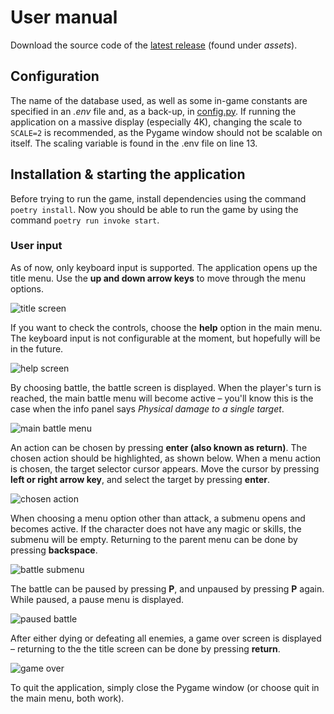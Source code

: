 # User manual
Download the source code of the [latest release](https://github.com/nuclearkittens/ot-projekti/releases) (found under *assets*).

## Configuration
The name of the database used, as well as some in-game constants are specified in an *.env* file and, as a back-up, in [config.py](https://github.com/nuclearkittens/ot-projekti/blob/master/src/config.py). If running the application on a massive display (especially 4K), changing the scale to `SCALE=2` is recommended, as the Pygame window should not be scalable on itself. The scaling variable is found in the .env file on line 13.

## Installation & starting the application
Before trying to run the game, install dependencies using the command `poetry install`. Now you should be able to run the game by using the command `poetry run invoke start`.

### User input
As of now, only keyboard input is supported. The application opens up the title menu. Use the **up and down arrow keys** to move through the menu options.

![title screen](https://github.com/nuclearkittens/ot-projekti/blob/master/documentation/images/manual1.png)

If you want to check the controls, choose the **help** option in the main menu. The keyboard input is not configurable at the moment, but hopefully will be in the future.

![help screen](https://github.com/nuclearkittens/ot-projekti/blob/master/documentation/images/manual2.png)

By choosing battle, the battle screen is displayed. When the player's turn is reached, the main battle menu will become active – you'll know this is the case when the info panel says *Physical damage to a single target*.

![main battle menu](https://github.com/nuclearkittens/ot-projekti/blob/master/documentation/images/manual3.png)

An action can be chosen by pressing **enter (also known as return)**. The chosen action should be highlighted, as shown below. When a menu action is chosen, the target selector cursor appears. Move the cursor by pressing **left or right arrow key**, and select the target by pressing **enter**.

![chosen action](https://github.com/nuclearkittens/ot-projekti/blob/master/documentation/images/manual4.png)

When choosing a menu option other than attack, a submenu opens and becomes active. If the character does not have any magic or skills, the submenu will be empty. Returning to the parent menu can be done by pressing **backspace**.

![battle submenu](https://github.com/nuclearkittens/ot-projekti/blob/master/documentation/images/manual5.png)

The battle can be paused by pressing **P**, and unpaused by pressing **P** again. While paused, a pause menu is displayed.

![paused battle](https://github.com/nuclearkittens/ot-projekti/blob/master/documentation/images/manual6.png)

After either dying or defeating all enemies, a game over screen is displayed – returning to the the title screen can be done by pressing **return**.

![game over](https://github.com/nuclearkittens/ot-projekti/blob/master/documentation/images/manual7.png)

To quit the application, simply close the Pygame window (or choose quit in the main menu, both work).

